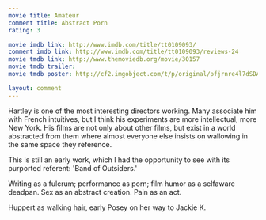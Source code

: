 ```yaml
---
movie title: Amateur
comment title: Abstract Porn
rating: 3

movie imdb link: http://www.imdb.com/title/tt0109093/
comment imdb link: http://www.imdb.com/title/tt0109093/reviews-24
movie tmdb link: http://www.themoviedb.org/movie/30157
movie tmdb trailer: 
movie tmdb poster: http://cf2.imgobject.com/t/p/original/pfjrnre4l7dSDAEcuzUjDaJmR6A.jpg

layout: comment
---
```


Hartley is one of the most interesting directors working. Many associate him with French intuitives, but I think his experiments are more intellectual, more New York. His films are not only about other films, but exist in a world abstracted from them where almost everyone else insists on wallowing in the same space they reference.

This is still an early work, which I had the opportunity to see with its purported referent: 'Band of Outsiders.'

Writing as a fulcrum; performance as porn; film humor as a selfaware deadpan. Sex as an abstract creation. Pain as an act. 

Huppert as walking hair, early Posey on her way to Jackie K.